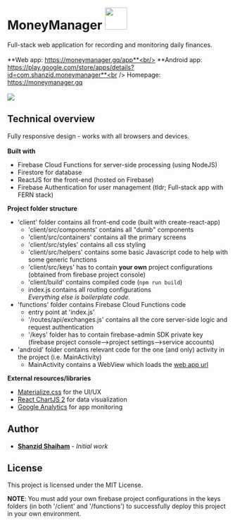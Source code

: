# MoneyManager <image src="client/public/images/logo.png" width=50>
Full-stack web application for recording and monitoring daily finances.<br/><br />
**Web app: https://moneymanager.gq/app**<br/>
**Android app: https://play.google.com/store/apps/details?id=com.shanzid.moneymanager**<br />
Homepage: https://moneymanager.gq<br /> <br />
<image src="screen.png" />
<br/>

## Technical overview
Fully responsive design - works with all browsers and devices.<br/><br/>
**Built with**
 - Firebase Cloud Functions for server-side processing (using NodeJS)
 - Firestore for database
 - ReactJS for the front-end (hosted on Firebase)
 - Firebase Authentication for user management
(tldr; Full-stack app with FERN stack)


 **Project folder structure**
 - 'client' folder contains all front-end code (built with create-react-app)
    - 'client/src/components' contains all "dumb" components
    - 'client/src/containers' contains all the primary screens
    - 'client/src/styles' contains all css styling
    - 'client/src/helpers' contains some basic Javascript code to help with some generic functions
    - 'client/src/keys' has to contain **your own** project configurations (obtained from firebase project console)
    - 'client/build' contains compiled code (`npm run build`)
    - index.js contains all routing configurations <br/>
    <i>Everything else is boilerplate code.</i>
 - 'functions' folder contains Firebase Cloud Functions code
    - entry point at 'index.js'
    - '/routes/api/exchanges.js' contains all the core server-side logic and request authentication
    - '/keys' folder has to contain firebase-admin SDK private key (firebase project console-->project settings-->service accounts)
 - 'android' folder contains relevant code for the one (and only) activity in the project (i.e. MainActivity)
    - MainActivity contains a WebView which loads the [web app url](https://moneymanager.gq/app)

**External resources/libraries**
 - [Materialize.css](https://materializecss.com/) for the UI/UX
 - [React ChartJS 2](https://github.com/jerairrest/react-chartjs-2) for data visualization
 - [Google Analytics](https://analytics.google.com/analytics/web/) for app monitoring

## Author

* **[Shanzid Shaiham](https://shanzid.com)** - *Initial work*

## License

This project is licensed under the MIT License.

**NOTE**:
You must add your own firebase project configurations in the keys folders (in both '/client' and '/functions') to successfully deploy this project in your own environment.
